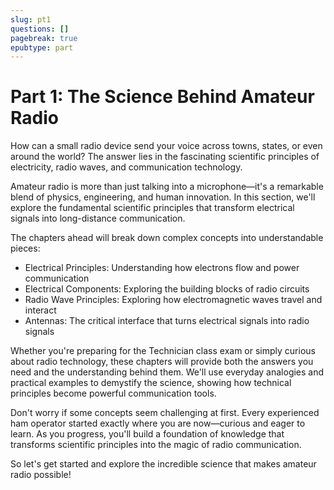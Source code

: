 ```yaml
---
slug: pt1
questions: []
pagebreak: true
epubtype: part
---
```


# Part 1: The Science Behind Amateur Radio

How can a small radio device send your voice across towns, states, or even around the world? The answer lies in the fascinating scientific principles of electricity, radio waves, and communication technology. <span class="clear-footer"></span>

Amateur radio is more than just talking into a microphone—it's a remarkable blend of physics, engineering, and human innovation. In this section, we'll explore the fundamental scientific principles that transform electrical signals into long-distance communication.

The chapters ahead will break down complex concepts into understandable pieces:
- Electrical Principles: Understanding how electrons flow and power communication
- Electrical Components: Exploring the building blocks of radio circuits
- Radio Wave Principles: Exploring how electromagnetic waves travel and interact
- Antennas: The critical interface that turns electrical signals into radio signals

Whether you're preparing for the Technician class exam or simply curious about radio technology, these chapters will provide both the answers you need and the understanding behind them. We'll use everyday analogies and practical examples to demystify the science, showing how technical principles become powerful communication tools.

Don't worry if some concepts seem challenging at first. Every experienced ham operator started exactly where you are now—curious and eager to learn. As you progress, you'll build a foundation of knowledge that transforms scientific principles into the magic of radio communication.

So let's get started and explore the incredible science that makes amateur radio possible!

